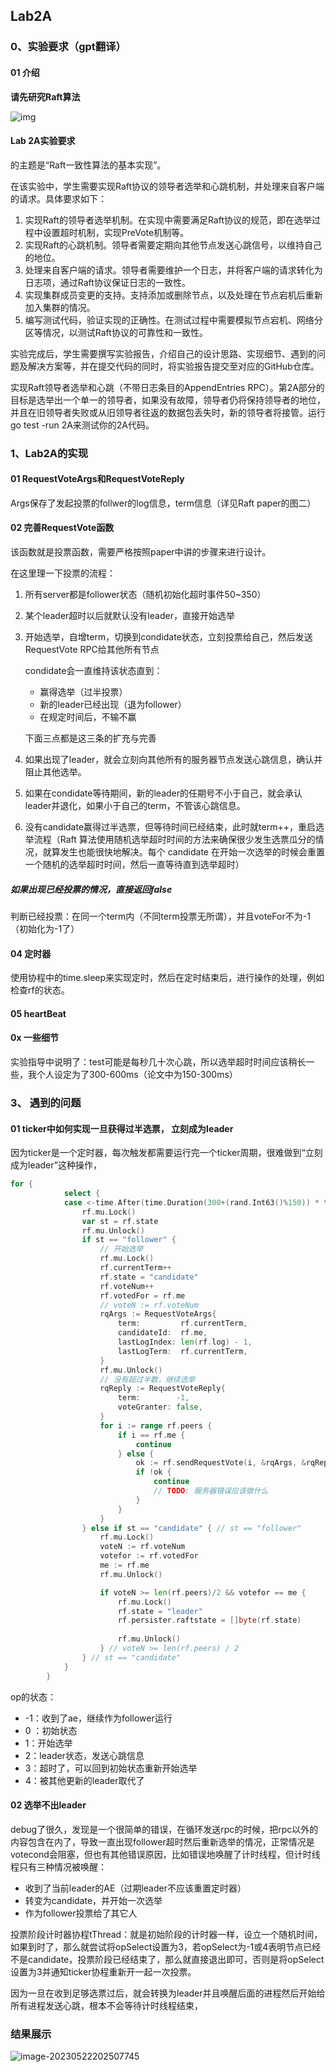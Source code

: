 ## Lab2A

### 0、实验要求（gpt翻译）

#### 01 介绍

**请先研究Raft算法**

![img](https://pic2.zhimg.com/v2-dd21de5dec6e2325d01bd70c84e88595_r.jpg)



#### Lab 2A实验要求

的主题是“Raft一致性算法的基本实现”。

在该实验中，学生需要实现Raft协议的领导者选举和心跳机制，并处理来自客户端的请求。具体要求如下：

1. 实现Raft的领导者选举机制。在实现中需要满足Raft协议的规范，即在选举过程中设置超时机制，实现PreVote机制等。
2. 实现Raft的心跳机制。领导者需要定期向其他节点发送心跳信号，以维持自己的地位。
3. 处理来自客户端的请求。领导者需要维护一个日志，并将客户端的请求转化为日志项，通过Raft协议保证日志的一致性。
4. 实现集群成员变更的支持。支持添加或删除节点，以及处理在节点宕机后重新加入集群的情况。
5. 编写测试代码，验证实现的正确性。在测试过程中需要模拟节点宕机、网络分区等情况，以测试Raft协议的可靠性和一致性。

实验完成后，学生需要撰写实验报告，介绍自己的设计思路、实现细节、遇到的问题及解决方案等，并在提交代码的同时，将实验报告提交至对应的GitHub仓库。

实现Raft领导者选举和心跳（不带日志条目的AppendEntries RPC）。第2A部分的目标是选举出一个单一的领导者，如果没有故障，领导者仍将保持领导者的地位，并且在旧领导者失败或从旧领导者往返的数据包丢失时，新的领导者将接管。运行go test -run 2A来测试你的2A代码。





### 1、Lab2A的实现

#### 01 RequestVoteArgs和RequestVoteReply

Args保存了发起投票的follwer的log信息，term信息（详见Raft paper的图二）



#### 02 完善RequestVote函数

该函数就是投票函数，需要严格按照paper中讲的步骤来进行设计。

在这里理一下投票的流程：

1. 所有server都是follower状态（随机初始化超时事件50~350）

2. 某个leader超时以后就默认没有leader，直接开始选举

3. 开始选举，自增term，切换到condidate状态，立刻投票给自己，然后发送RequestVote RPC给其他所有节点

   condidate会一直维持该状态直到：

   - 赢得选举（过半投票）
   - 新的leader已经出现（退为follower）
   - 在规定时间后，不输不赢

   下面三点都是这三条的扩充与完善

4. 如果出现了leader，就会立刻向其他所有的服务器节点发送心跳信息，确认并阻止其他选举。

5. 如果在condidate等待期间，新的leader的任期号不小于自己，就会承认leader并退化，如果小于自己的term，不管该心跳信息。

6. 没有candidate赢得过半选票，但等待时间已经结束，此时就term++，重启选举流程（Raft 算法使用随机选举超时时间的方法来确保很少发生选票瓜分的情况，就算发生也能很快地解决。每个 candidate 在开始一次选举的时候会重置一个随机的选举超时时间，然后一直等待直到选举超时）



##### 如果出现已经投票的情况，直接返回false

判断已经投票：在同一个term内（不同term投票无所谓），并且voteFor不为-1（初始化为-1了）



#### 04 定时器

使用协程中的time.sleep来实现定时，然后在定时结束后，进行操作的处理，例如检查rf的状态。



#### 05 heartBeat			





#### 0x 一些细节

实验指导中说明了：test可能是每秒几十次心跳，所以选举超时时间应该稍长一些，我个人设定为了300-600ms（论文中为150-300ms）



### 3、 遇到的问题

#### 01 ticker中如何实现一旦获得过半选票， 立刻成为leader

因为ticker是一个定时器，每次触发都需要运行完一个ticker周期，很难做到“立刻成为leader”这种操作，

```go
for {
			select {
			case <-time.After(time.Duration(300+(rand.Int63()%150)) * time.Millisecond):
				rf.mu.Lock()
				var st = rf.state
				rf.mu.Unlock()
				if st == "follower" {
					// 开始选举
					rf.mu.Lock()
					rf.currentTerm++
					rf.state = "candidate"
					rf.voteNum++
					rf.votedFor = rf.me
					// voteN := rf.voteNum
					rqArgs := RequestVoteArgs{
						term:         rf.currentTerm,
						candidateId:  rf.me,
						lastLogIndex: len(rf.log) - 1,
						lastLogTerm:  rf.currentTerm,
					}
					rf.mu.Unlock()
					// 没有超过半数，继续选举
					rqReply := RequestVoteReply{
						term:        -1,
						voteGranter: false,
					}
					for i := range rf.peers {
						if i == rf.me {
							continue
						} else {
							ok := rf.sendRequestVote(i, &rqArgs, &rqReply)
							if !ok {
								continue
								// TODO: 服务器错误应该做什么
							}
						}
					}
				} else if st == "candidate" { // st == "follower"
					rf.mu.Lock()
					voteN := rf.voteNum
					votefor := rf.votedFor
					me := rf.me
					rf.mu.Unlock()

					if voteN >= len(rf.peers)/2 && votefor == me {
						rf.mu.Lock()
						rf.state = "leader"
						rf.persister.raftstate = []byte(rf.state)
						
						rf.mu.Unlock()
					} // voteN >= len(rf.peers) / 2
				} // st == "candidate"
			}
		}
```

op的状态：

- -1：收到了ae，继续作为follower运行
- 0 ：初始状态
- 1：开始选举
- 2：leader状态，发送心跳信息
- 3：超时了，可以回到初始状态重新开始选举
- 4：被其他更新的leader取代了



#### 02 选举不出leader

debug了很久，发现是一个很简单的错误，在循环发送rpc的时候，把rpc以外的内容包含在内了，导致一直出现follower超时然后重新选举的情况，正常情况是votecond会阻塞，但也有其他错误原因，比如错误地唤醒了计时线程，但计时线程只有三种情况被唤醒：

- 收到了当前leader的AE（过期leader不应该重置定时器）
- 转变为candidate，并开始一次选举
- 作为follower投票给了其它人

投票阶段计时器协程tThread：就是初始阶段的计时器一样，设立一个随机时间，如果到时了，那么就尝试将opSelect设置为3，若opSelect为-1或4表明节点已经不是candidate，投票阶段已经结束了，那么就直接退出即可，否则是将opSelect设置为3并通知ticker协程重新开一起一次投票。

因为一旦在收到足够选票过后，就会转换为leader并且唤醒后面的进程然后开始给所有进程发送心跳，根本不会等待计时线程结束，



### 结果展示

![image-20230522202507745](https://gitee.com/moni_world/pic_bed/raw/master/img/image-20230522202507745.png)